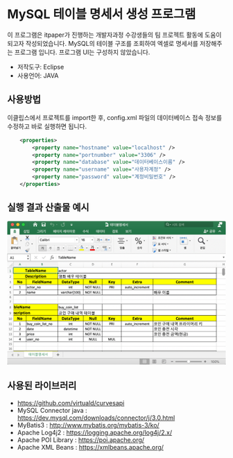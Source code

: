 # MySQL 테이블 명세서 생성 프로그램
이 프로그램은 itpaper가 진행하는 개발자과정 수강생들의 팀 프로젝트 활동에 도움이 되고자 작성되었습니다. 
MySQL의 테이블 구조를 조회하여 엑셀로 명세서를 저장해주는 프로그램 입니다. 프로그램 UI는 구성하지 않았습니다.

- 저작도구: Eclipse
- 사용언어: JAVA

## 사용방법

이클립스에서 프로젝트를 import한 후, config.xml 파일의 데이터베이스 접속 정보를 수정하고 바로 실행하면 됩니다.

```xml
    <properties>
        <property name="hostname" value="localhost" />
        <property name="portnumber" value="3306" />
        <property name="database" value="데이터베이스이름" />
        <property name="username" value="사용자계정" />
        <property name="password" value="계정비밀번호" />
    </properties>
```

## 실행 결과 산출물 예시

![Alt text](img.png)

## 사용된 라이브러리
- https://github.com/virtuald/curvesapi
- MySQL Connector java : https://dev.mysql.com/downloads/connector/j/3.0.html 
- MyBatis3 : http://www.mybatis.org/mybatis-3/ko/
- Apache Log4j2 : https://logging.apache.org/log4j/2.x/
- Apache POI Library : https://poi.apache.org/
- Apache XML Beans : https://xmlbeans.apache.org/

